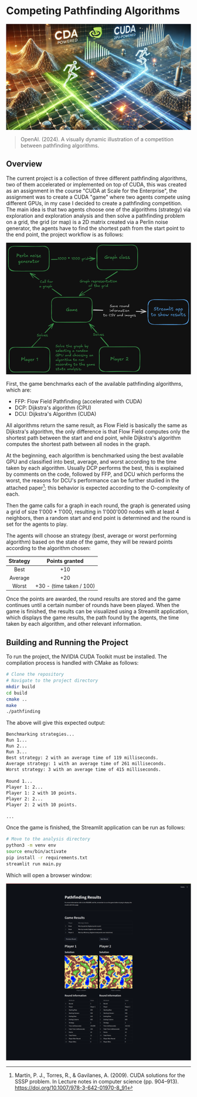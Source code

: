 # Competing Pathfinding Algorithms

<img src="cover.webp" width="600px">

> OpenAI. (2024). A visually dynamic illustration of a competition between pathfinding algorithms.

## Overview

The current project is a collection of three different pathfinding algorithms, two of them accelerated or implemented on top of CUDA, this was created as an assignment in the course "CUDA at Scale for the Enterprise", the assignment was to create a CUDA "game" where two agents compete using different GPUs, in my case I decided to create a pathfinding competition. The main idea is that two agents choose one of the algorithms (strategy) via exploration and exploration analysis and then solve a pathfinding problem on a grid, the grid (or map) is a 2D matrix created via a Perlin noise generator, the agents have to find the shortest path from the start point to the end point, the project workflow is as follows:

<img src="diagram.png" width="600px">

First, the game benchmarks each of the available pathfinding algorithms, which are:

- FFP: Flow Field Pathfinding (accelerated with CUDA)
- DCP: Dijkstra's algorithm (CPU)
- DCU: Dijkstra's Algorithm (CUDA)

All algorithms return the same result, as Flow Field is basically the same as Dijkstra's algorithm, the only difference is that Flow Field computes only the shortest path between the start and end point, while Dijkstra's algorithm computes the shortest path between all nodes in the graph. 

At the beginning, each algorithm is benchmarked using the best available GPU and classified into best, average, and worst according to the time taken by each algorithm. Usually DCP performs the best, this is explained by comments on the code, followed by FFP, and DCU which performs the worst, the reasons for DCU's performance can be further studied in the attached paper[^1]; this behavior is expected according to the O-complexity of each.

Then the game calls for a graph in each round, the graph is generated using a grid of size 1'000 * 1'000, resulting in 1'000'000 nodes with at least 4 neighbors, then a random start and end point is determined and the round is set for the agents to play.

The agents will choose an strategy (best, average or worst performing algorithm) based on the state of the game, they will be reward points according to the algorithm chosen:

| Strategy |      Points granted      |
|:--------:|:------------------------:|
| Best     | +10                      |
| Average  | +20                      |
| Worst    | +30 - (time taken / 100) |

Once the points are awarded, the round results are stored and the game continues until a certain number of rounds have been played. When the game is finished, the results can be visualized using a Streamlit application, which displays the game results, the path found by the agents, the time taken by each algorithm, and other relevant information.

## Building and Running the Project

To run the project, the NVIDIA CUDA Toolkit must be installed. The compilation process is handled with CMake as follows:

```bash
# Clone the repository
# Navigate to the project directory
mkdir build
cd build
cmake ..
make
./pathfinding
```

The above will give this expected output:

```
Benchmarking strategies...
Run 1...
Run 2...
Run 3...
Best strategy: 2 with an average time of 119 milliseconds.
Average strategy: 1 with an average time of 261 milliseconds.
Worst strategy: 3 with an average time of 415 milliseconds.

Round 1...
Player 1: 2...
Player 1: 2 with 10 points.
Player 2: 2...
Player 2: 2 with 10 points.

...
```

Once the game is finished, the Streamlit application can be run as follows:

```bash
# Move to the analysis directory
python3 -m venv env
source env/bin/activate
pip install -r requirements.txt
streamlit run main.py
```

Which will open a browser window:

<img src="streamlit.png" width="600px">

[^1]: Martín, P. J., Torres, R., & Gavilanes, A. (2009). CUDA solutions for the SSSP problem. In Lecture notes in computer science (pp. 904–913). https://doi.org/10.1007/978-3-642-01970-8_91
